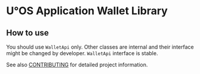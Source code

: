 # U°OS Application Wallet Library

## How to use
You should use `WalletApi` only. Other classes are internal and their interface might be changed
by developer. `WalletApi` interface is stable.

See also [CONTRIBUTING](../../../uos.docs/blob/master/CONTRIBUTING.md) for detailed project information.
